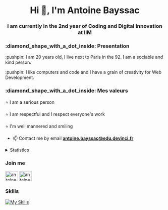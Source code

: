 <h1 align="center">Hi 👋, I'm Antoine Bayssac</h1>
<h3 align="center">I am currently in the 2nd year of Coding and Digital Innovation at IIM</h3>

<h3>:diamond_shape_with_a_dot_inside: Presentation</h3>
<p> :pushpin: I am 20 years old, I live next to Paris in the 92. I am a sociable and kind person.</p>
<p> :pushpin: I like computers and code and I have a grain of creativity for Web Development.</p>



<h3>:diamond_shape_with_a_dot_inside: Mes valeurs</h3>
<p> ⭐ I am a serious person </p>
<p> ⭐ I am respectful and I respect everyone's work </p>
<p> ⭐ I'm well mannered and smiling</p>



- 📫 Contact me by email **antoine.bayssac@edu.devinci.fr**

<details>
    <summary>
        Statistics 
    </summary>

 ![antoinebayssac GitHub stats](https://github-readme-stats.vercel.app/api?username=antoinebayssac&theme=github_dark)
  
  <img src="https://github-readme-stats.vercel.app/api/top-langs/?username=antoinebayssac&layout=compact&bg_color=ffffff&text_color=333333%22%3E">
</details>


<h3 align="left">Join me</h3>
<p align="left">
<a href="https://www.linkedin.com/in/antoine-bayssac-74262b213/" target="blank"><img align="center" src="https://raw.githubusercontent.com/rahuldkjain/github-profile-readme-generator/master/src/images/icons/Social/linked-in-alt.svg" alt="antoine-bayssac" height="30" width="40" /></a>
<a href="https://instagram.com/antoinebayssac" target="blank"><img align="center" src="https://raw.githubusercontent.com/rahuldkjain/github-profile-readme-generator/master/src/images/icons/Social/instagram.svg" alt="antoinebayssac" height="30" width="40" /></a>
</p>
<h3 align="left">Skills</h3>

[![My Skills](https://skills.thijs.gg/icons?i=java,css,html,js,mysql,php,py,figma&theme=light)](https://skills.thijs.gg)


